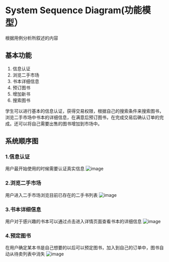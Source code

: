 # System Sequence Diagram(功能模型）
根据用例分析所叙述的内容
## 基本功能
1.	信息认证
2.	浏览二手市场
3.	书本详细信息
4.	预订图书
5.	增加新书
6.	搜索图书

学生可以进行基本的信息认证，获得交易权限，根据自己的搜索条件来搜索图书，浏览二手市场中书本的详细信息，在满意后预订图书，在完成交易后确认订单的完成。还可以将自己需要出售的图书增加到市场中。

## 系统顺序图
### 1.信息认证
用户最开始使用的时候需要认证真实信息
![image](https://github.com/resisterdkdk/Mini-Program-for-used-books/blob/master/img/06-05-01.png)


### 2.浏览二手市场
用户进入二手市场浏览目前已存在的二手书列表
![image](https://github.com/resisterdkdk/Mini-Program-for-used-books/blob/master/img/06-05-02.png)


### 3.书本详细信息
用户对于感兴趣的书本可以通过点击进入详情页面查看书本的详细信息
![image](https://github.com/resisterdkdk/Mini-Program-for-used-books/blob/master/img/06-05-03.png)


### 4.预定图书
在用户确定某本书是自己想要的以后可以预定图书，加入到自己的订单中，图书自动从待卖列表中消失
![image](https://github.com/resisterdkdk/Mini-Program-for-used-books/blob/master/img/06-05-04.png)
